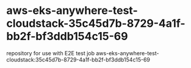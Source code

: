 # aws-eks-anywhere-test-cloudstack-35c45d7b-8729-4a1f-bb2f-bf3ddb154c15-69
repository for use with E2E test job aws-eks-anywhere-test-cloudstack:35c45d7b-8729-4a1f-bb2f-bf3ddb154c15-69
